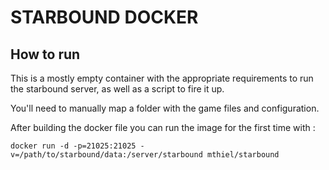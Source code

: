 # STARBOUND DOCKER

## How to run

This is a mostly empty container with the appropriate requirements to run the starbound server, as well as a script to fire it up.

You'll need to manually map a folder with the game files and configuration.

After building the docker file you can run the image for the first time with :

``` docker run -d -p=21025:21025 -v=/path/to/starbound/data:/server/starbound mthiel/starbound ```
